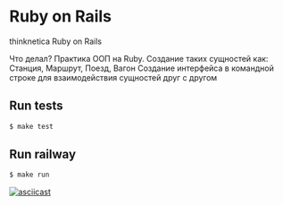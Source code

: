 # Ruby on Rails
thinknetica Ruby on Rails

Что делал?
Практика ООП на Ruby.
Создание таких сущностей как:
Станция, Маршрут, Поезд, Вагон
Создание интерфейса в командной строке для взаимодействия сущностей друг с другом

## Run tests

```sh
$ make test
```

## Run railway

```sh
$ make run
```

[![asciicast](https://asciinema.org/a/eLPRegVpe73vm7eC0SWfrsb8k.svg)](https://asciinema.org/a/eLPRegVpe73vm7eC0SWfrsb8k)